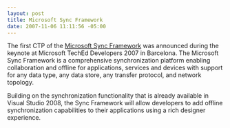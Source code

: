 ```yaml
---
layout: post
title: Microsoft Sync Framework
date: 2007-11-06 11:11:56 -05:00
---
```


The first CTP of the [Microsoft Sync Framework]( http://msdn.microsoft.com/sync) was announced during the keynote at Microsoft TechEd Developers 2007 in Barcelona. The Microsoft Sync Framework is a comprehensive synchronization platform enabling collaboration and offline for applications, services and devices with support for any data type, any data store, any transfer protocol, and network topology. 

Building on the synchronization functionality that is already available in Visual Studio 2008, the Sync Framework will allow developers to add offline synchronization capabilities to their applications using a rich designer experience.
